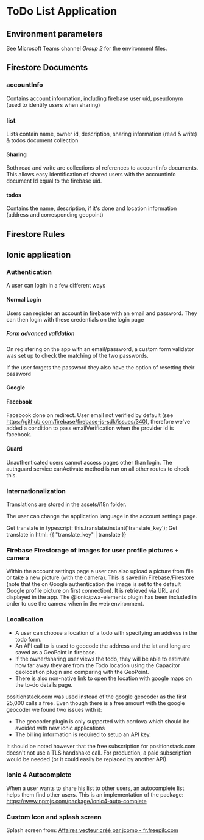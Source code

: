# ToDo List Application

## Environment parameters
See Microsoft Teams channel *Group 2* for the environment files.

## Firestore Documents
### accountInfo
Contains account information, including firebase user uid, pseudonym (used to identify users when sharing)
### list
Lists contain name, owner id, description, sharing information (read & write) & todos document collection
#### Sharing
Both read and write are collections of references to accountInfo documents. This allows easy identification of shared users with the accountInfo document Id equal to the firebase uid.

#### todos
Contains the name, description, if it's done and location information (address and corresponding geopoint)

## Firestore Rules


## Ionic application

### Authentication

A user can login in a few different ways

#### Normal Login
Users can register an account in firebase with an email and password. They can then login with these credentials on the login page

##### Form advanced validation
On registering on the app with an email/password, a custom form validator was set up to check the matching of the two passwords.

If the user forgets the password they also have the option of resetting their password

#### Google
#### Facebook

Facebook done on redirect. User email not verified by default (see https://github.com/firebase/firebase-js-sdk/issues/340), therefore we've added a condition to pass emailVerification when the provider id is facebook.

#### Guard

Unauthenticated users cannot access pages other than login. The authguard service canActivate method is run on all other routes to check this.

### Internationalization
Translations are stored in the assets/i18n folder. 

The user can change the application language in the account settings page.

Get translate in typescript: this.translate.instant('translate_key');
Get translate in html: {{ "translate_key" | translate }}

### Firebase Firestorage of images for user profile pictures + camera
Within the account settings page a user can also upload a picture from file or take a new picture (with the camera). This is saved in Firebase/Firestore (note that the on Google authentication the image is set to the default Google profile picture on first connection). It is retrieved via URL and displayed in the app.
The @ionic/pwa-elements plugin has been included in order to use the camera when in the web environment.


### Localisation

+ A user can choose a location of a todo with specifying an address in the todo form.
+ An API call to is used to geocode the address and the lat and long are saved as a GeoPoint in firebase.
+ If the owner/sharing user views the todo, they will be able to estimate how far away they are from the Todo location using the Capacitor geolocation plugin and comparing with the GeoPoint. 
+ There is also non-native link to open the location with google maps on the to-do details page.

positionstack.com was used instead of the google geocoder as the first 25,000 calls a free. Even though there is a free amount with the google geocoder we found two issues with it:
+ The geocoder plugin is only supported with cordova which should be avoided with new ionic applications
+ The billing information is required to setup an API key. 

It should be noted however that the free subscription for positionstack.com doesn't not use a TLS handshake call. For production, a paid subscription would be needed (or it could easily be replaced by another API).

### Ionic 4 Autocomplete
When a user wants to share his list to other users, an autocomplete list helps them find other users.
This is an implementation of the package: https://www.npmjs.com/package/ionic4-auto-complete

### Custom Icon and splash screen
Splash screen from: <a href='https://fr.freepik.com/vecteurs/affaires'>Affaires vecteur créé par jcomp - fr.freepik.com</a>